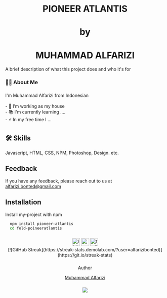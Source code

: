 ####

<h1 align="center">PIONEER ATLANTIS</h1>

##

<h1 align="center">by</h1>

####

<h1 align="center">MUHAMMAD ALFARIZI</h1>

A brief description of what this project does and who it's for


###

<h3 align="left">👩‍💻  About Me</h3>

###

<p align="left">I'm Muhammad Alfarizi from Indonesian<br><br>- 🔭 I’m working as my house<br>- 📚 I'm currently learning ....<br>- ⚡ In my free time I ...</p>



## 🛠 Skills

Javascript, HTML, CSS, NPM, Photoshop, Design. etc.


## Feedback

If you have any feedback, please reach out to us at alfarizi.bonted@gmail.com


## Installation

Install my-project with npm

```bash
  npm install pioneer-atlantis
  cd fold-poineeratlantis
```





###

<div align="center">
  <img src="https://img.shields.io/static/v1?message=LinkedIn&logo=linkedin&label=&color=0077B5&logoColor=white&labelColor=&style=for-the-badge" height="25" alt="linkedin logo"  />
  <img src="https://img.shields.io/static/v1?message=Youtube&logo=youtube&label=&color=FF0000&logoColor=white&labelColor=&style=for-the-badge" height="25" alt="youtube logo"  />
  <img src="https://img.shields.io/static/v1?message=Twitter&logo=twitter&label=&color=1DA1F2&logoColor=white&labelColor=&style=for-the-badge" height="25" alt="twitter logo"  />
</div>


<div align="center">
[![GitHub Streak](https://streak-stats.demolab.com/?user=alfarizibonted)](https://git.io/streak-stats)




###

<div align="center">Author</h3>
  
[Muhammad Alfarizi](https://www.github.com/alfarizibonted)

###

<div align="center">
  <img src="https://visitor-badge.laobi.icu/badge?page_id=maurodesouza.maurodesouza&"  />
</div>
